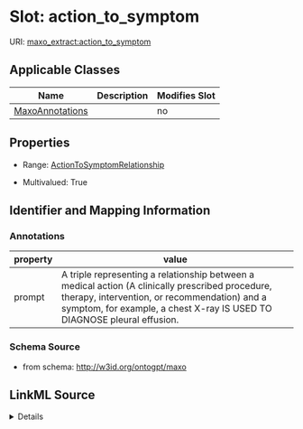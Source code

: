 # Slot: action_to_symptom

URI: [maxo_extract:action_to_symptom](http://w3id.org/ontogpt/maxoaction_to_symptom)



<!-- no inheritance hierarchy -->




## Applicable Classes

| Name | Description | Modifies Slot |
| --- | --- | --- |
[MaxoAnnotations](MaxoAnnotations.md) |  |  no  |







## Properties

* Range: [ActionToSymptomRelationship](ActionToSymptomRelationship.md)

* Multivalued: True





## Identifier and Mapping Information





### Annotations

| property | value |
| --- | --- |
| prompt | A triple representing a relationship between a medical action (A clinically prescribed procedure, therapy, intervention, or recommendation) and a symptom, for example, a chest X-ray IS USED TO DIAGNOSE pleural effusion. |



### Schema Source


* from schema: http://w3id.org/ontogpt/maxo




## LinkML Source

<details>
```yaml
name: action_to_symptom
annotations:
  prompt:
    tag: prompt
    value: A triple representing a relationship between a medical action (A clinically
      prescribed procedure, therapy, intervention, or recommendation) and a symptom,
      for example, a chest X-ray IS USED TO DIAGNOSE pleural effusion.
from_schema: http://w3id.org/ontogpt/maxo
rank: 1000
multivalued: true
alias: action_to_symptom
owner: MaxoAnnotations
domain_of:
- MaxoAnnotations
range: ActionToSymptomRelationship

```
</details>